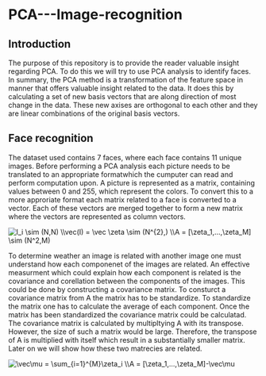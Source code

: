 # PCA---Image-recognition

## Introduction 
The purpose of this repository is to provide the reader valuable insight regarding PCA. To do this we will try to use PCA analysis to identify faces. In summary, the PCA method is a transformation of the feature space in manner that offers valuable insight related to the data. It does this by calculating a set of new basis vectors that are along direction of most change in the data. These new axises are orthogonal to each other and they are linear combinations of the original basis vectors. 

## Face recognition
The dataset used contains 7 faces, where each face contains 11 unique images. Before performing a PCA analysis each picture needs to be translated to an appropriate formatwhich the cumputer can read and perform computation upon. A picture is represented as a matrix, containing values between 0 and 255, which represent the colors. To convert this to a more approriate format each matrix related to a face is converted to a vector. Each of these vectors are merged together to form a new matrix where the vectors are represented as column vectors. 

<img src="https://latex.codecogs.com/gif.latex?I_i&space;\sim&space;(N,N)&space;\\vec(I)&space;=&space;\vec&space;\zeta&space;\sim&space;(N^{2},)&space;\\A&space;=&space;[\zeta_1,...,\zeta_M]&space;\sim&space;(N^2,M)" title="I_i \sim (N,N) \\vec(I) = \vec \zeta \sim (N^{2},) \\A = [\zeta_1,...,\zeta_M] \sim (N^2,M)" />

To determine weather an image is related with another image one must understand how each componenet of the images are related. An effective measurment which could explain how each component is related is the covariance and corellation between the components of the images. This could be done by constructing a covariance matrix. To consturct a covariance matrix from A the matrix has to be standardize. To standardize the matrix one has to calculate the average of each component. Once the matrix has been standardized the covariance matrix could be calculatad. The covariance matrix is calculated by multipltying A with its transpose. However, the size of such a matrix would be large. Therefore, the transpose of A is multiplied with itself which result in a substantially smaller matrix. Later on we will show how these two matrecies are related.  

<img src="https://latex.codecogs.com/gif.latex?\vec\mu&space;=&space;\sum_{i=1}^{M}\zeta_i&space;\\A&space;=&space;[\zeta_1,...,\zeta_M]-\vec\mu" title="\vec\mu = \sum_{i=1}^{M}\zeta_i \\A = [\zeta_1,...,\zeta_M]-\vec\mu" />

